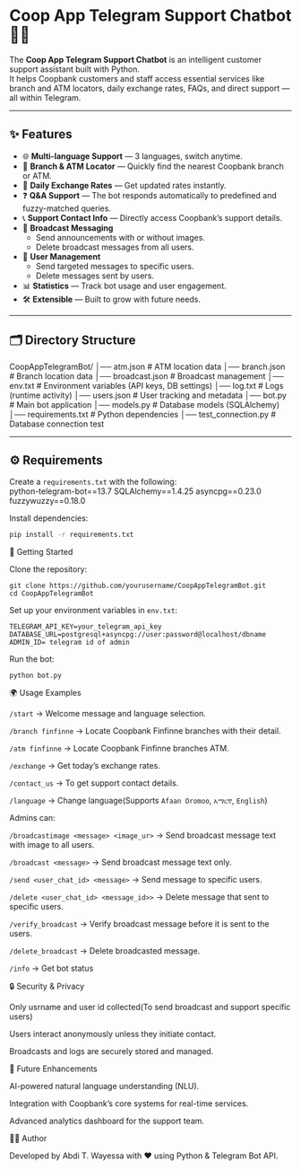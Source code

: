 # Coop App Telegram Support Chatbot 🤖💬

The **Coop App Telegram Support Chatbot** is an intelligent customer support assistant built with Python.  
It helps Coopbank customers and staff access essential services like branch and ATM locators, daily exchange rates, FAQs, and direct support — all within Telegram.  

---

## ✨ Features

- 🌐 **Multi-language Support** — 3 languages, switch anytime.  
- 🏦 **Branch & ATM Locator** — Quickly find the nearest Coopbank branch or ATM.  
- 💱 **Daily Exchange Rates** — Get updated rates instantly.  
- ❓ **Q&A Support** — The bot responds automatically to predefined and fuzzy-matched queries.  
- 📞 **Support Contact Info** — Directly access Coopbank’s support details.  
- 📢 **Broadcast Messaging**  
  - Send announcements with or without images.  
  - Delete broadcast messages from all users.  
- 👤 **User Management**  
  - Send targeted messages to specific users.  
  - Delete messages sent by users.  
- 📊 **Statistics** — Track bot usage and user engagement.  
- 🛠️ **Extensible** — Built to grow with future needs.  

---

## 🗂️ Directory Structure

CoopAppTelegramBot/
│── atm.json # ATM location data
│── branch.json # Branch location data
│── broadcast.json # Broadcast management
│── env.txt # Environment variables (API keys, DB settings)
│── log.txt # Logs (runtime activity)
│── users.json # User tracking and metadata
│── bot.py # Main bot application
│── models.py # Database models (SQLAlchemy)
│── requirements.txt # Python dependencies
│── test_connection.py # Database connection test


---

## ⚙️ Requirements

Create a `requirements.txt` with the following:  
python-telegram-bot==13.7
SQLAlchemy==1.4.25
asyncpg==0.23.0
fuzzywuzzy==0.18.0


Install dependencies:  
```bash
pip install -r requirements.txt
```
🚀 Getting Started

Clone the repository:
```
git clone https://github.com/yourusername/CoopAppTelegramBot.git
cd CoopAppTelegramBot
```

Set up your environment variables in ```env.txt```:
```
TELEGRAM_API_KEY=your_telegram_api_key
DATABASE_URL=postgresql+asyncpg://user:password@localhost/dbname
ADMIN_ID= telegram id of admin
```

Run the bot:
```
python bot.py
```
🌍 Usage Examples

```/start``` → Welcome message and language selection.

```/branch finfinne``` → Locate Coopbank Finfinne branches with their detail.

```/atm finfinne``` → Locate Coopbank Finfinne branches ATM.

```/exchange``` → Get today’s exchange rates.

```/contact_us``` → To get support contact details.

```/language``` → Change language(Supports ```Afaan Oromoo```, ```አማርኛ```, ```English```)

Admins can:

```/broadcastimage <message> <image_ur>``` → Send broadcast message text with image to all users.

```/broadcast <message>``` → Send broadcast message text only.

```/send <user_chat_id> <message>``` → Send message to specific users.

```/delete <user_chat_id> <message_id>>``` → Delete message that sent to specific users.

```/verify_broadcast``` → Verify broadcast message before it is sent to the users.

```/delete_broadcast``` → Delete broadcasted message.

```/info``` → Get bot status


🔒 Security & Privacy

Only usrname and user id collected(To send broadcast and support specific users)

Users interact anonymously unless they initiate contact.

Broadcasts and logs are securely stored and managed.

📌 Future Enhancements

AI-powered natural language understanding (NLU).

Integration with Coopbank’s core systems for real-time services.

Advanced analytics dashboard for the support team.

👨‍💻 Author

Developed by Abdi T. Wayessa with ❤️ using Python & Telegram Bot API.
